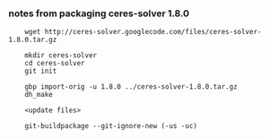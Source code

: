 ### notes from packaging ceres-solver 1.8.0

        wget http://ceres-solver.googlecode.com/files/ceres-solver-1.8.0.tar.gz
        
        mkdir ceres-solver
        cd ceres-solver
        git init
        
        gbp import-orig -u 1.8.0 ../ceres-solver-1.8.0.tar.gz
        dh_make
        
        <update files>

        git-buildpackage --git-ignore-new (-us -uc)

